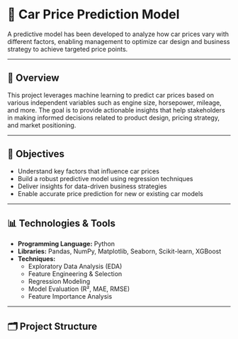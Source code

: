 # 🚗 Car Price Prediction Model

A predictive model has been developed to analyze how car prices vary with different factors, enabling management to optimize car design and business strategy to achieve targeted price points.

---

## 📌 Overview

This project leverages machine learning to predict car prices based on various independent variables such as engine size, horsepower, mileage, and more. The goal is to provide actionable insights that help stakeholders in making informed decisions related to product design, pricing strategy, and market positioning.

---

## 🧠 Objectives

- Understand key factors that influence car prices
- Build a robust predictive model using regression techniques
- Deliver insights for data-driven business strategies
- Enable accurate price prediction for new or existing car models

---

## 📊 Technologies & Tools

- **Programming Language:** Python
- **Libraries:** Pandas, NumPy, Matplotlib, Seaborn, Scikit-learn, XGBoost
- **Techniques:** 
  - Exploratory Data Analysis (EDA)
  - Feature Engineering & Selection
  - Regression Modeling
  - Model Evaluation (R², MAE, RMSE)
  - Feature Importance Analysis

---

## 🗂️ Project Structure

